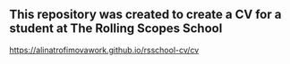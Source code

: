 ## This repository was created to create a CV for a student at The Rolling Scopes School
https://alinatrofimovawork.github.io/rsschool-cv/cv